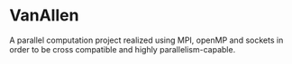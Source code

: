 # VanAllen
A parallel computation project realized using MPI, openMP and sockets in order to be cross compatible and highly parallelism-capable.
